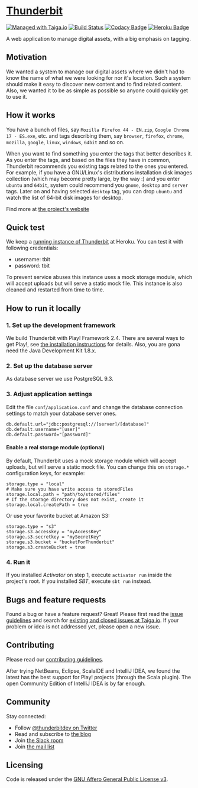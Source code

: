 # [Thunderbit](http://thunderbit.github.io/thunderbit/)

[![Managed with Taiga.io](https://img.shields.io/badge/managed%20with-Taiga.io-green.svg)](https://tree.taiga.io/project/thunderbit/ "Managed with Taiga.io")
[![Build Status](https://travis-ci.org/thunderbit/thunderbit.svg?branch=master)](https://travis-ci.org/thunderbit/thunderbit)
[![Codacy Badge](https://api.codacy.com/project/badge/grade/7ce48d45bf8e4e769217676b3fa259bb)](https://www.codacy.com/app/rickmclean/thunderbit)
[![Heroku Badge](http://heroku-badge.herokuapp.com/?app=thunderbit)](https://thunderbit.herokuapp.com/)

A web application to manage digital assets, with a big emphasis on tagging.

## Motivation

We wanted a system to manage our digital assets where we didn't had to know the name of what we were looking for nor it's location. Such a system should make it easy to discover new content and to find related content. Also, we wanted it to be as simple as possible so anyone could quickly get to use it.

## How it works

You have a bunch of files, say `Mozilla Firefox 44 - EN.zip`, `Google Chrome 17 - ES.exe`, etc. and tags describing them, say `browser`, `firefox`, `chrome`, `mozilla`, `google`, `linux`, `windows`, `64bit` and so on.

When you want to find something you enter the tags that better describes it. As you enter the tags, and based on the files they have in common, Thunderbit recommends you existing tags related to the ones you entered. For example, if you have a GNU/Linux's distributions installation disk images collection (which may become pretty large, by the way :) and you enter `ubuntu` and `64bit`, system could recommend you `gnome`, `desktop` and `server` tags. Later on and having selected `desktop` tag, you can drop `ubuntu` and watch the list of 64-bit disk images for desktop.

Find more at [the project's website](http://thunderbit.github.io/thunderbit/)

## Quick test

We keep a [running instance of Thunderbit](https://thunderbit.herokuapp.com) at Heroku. You can test it with following credentials:

- username: tbit
- password: tbit

To prevent service abuses this instance uses a mock storage module, which will accept uploads but will serve a static mock file. This instance is also cleaned and restarted from time to time.

## How to run it locally

### 1. Set up the development framework

We build Thunderbit with Play! Framework 2.4. There are several ways to get Play!, see [the installation instructions](https://www.playframework.com/documentation/2.4.x/Installing) for details. Also, you are gona need the Java Development Kit 1.8.x.

### 2. Set up the database server

As database server we use PostgreSQL 9.3.

### 3. Adjust application settings

Edit the file `conf/application.conf` and change the database connection settings to match your database server ones.

```
db.default.url="jdbc:postgresql://[server]/[database]"
db.default.username="[user]"
db.default.password="[password]"
```

#### Enable a real storage module (optional)

By default, Thunderbit uses a mock storage module which will accept uploads, but will serve a static mock file. You can change this on `storage.*` configuration keys, for example:

```
storage.type = "local"
# Make sure you have write access to storedFiles
storage.local.path = "path/to/stored/files"
# If the storage directory does not exist, create it
storage.local.createPath = true
```

Or use your favorite bucket at Amazon S3:

```
storage.type = "s3"
storage.s3.accesskey = "myAccessKey"
storage.s3.secretkey = "mySecretKey"
storage.s3.bucket = "bucketForThunderbit"
storage.s3.createBucket = true
```

### 4. Run it

If you installed *Activator* on step 1, execute `activator run` inside the project's root. If you installed *SBT*, execute `sbt run` instead.

## Bugs and feature requests

Found a bug or have a feature request? Great! Please first read the [issue guidelines](CONTRIBUTING.md#taiga-issues) and search for [existing and closed issues at Taiga.io](https://tree.taiga.io/project/thunderbit/issues). If your problem or idea is not addressed yet, please open a new issue.

## Contributing

Please read our [contributing guidelines](CONTRIBUTING.md).

After trying NetBeans, Eclipse, ScalaIDE and IntelliJ IDEA, we found the latest has the best support for Play! projects (through the Scala plugin). The open Community Edition of IntelliJ IDEA is by far enough.

## Community

Stay connected:

- Follow [@thunderbitdev on Twitter](https://twitter.com/thunderbitdev)
- Read and subscribe to [the blog](http://thunderbit.github.io/blog)
- Join [the Slack room](https://thunderbit.slack.com)
- Join [the mail list](https://groups.google.com/forum/#!forum/thunderbit-dev)

## Licensing

Code is released under the [GNU Affero General Public License v3](LICENSE).
